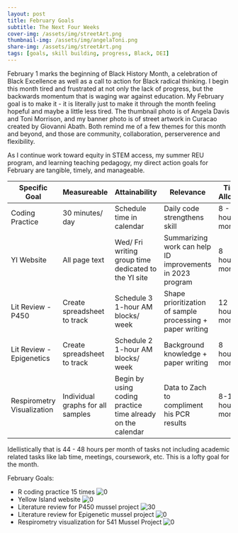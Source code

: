 ```yaml
---
layout: post
title: February Goals
subtitle: The Next Four Weeks
cover-img: /assets/img/streetArt.png
thumbnail-img: /assets/img/angelaToni.png
share-img: /assets/img/streetArt.png
tags: [goals, skill building, progress, Black, DEI]
---
```


February 1 marks the beginning of Black History Month, a celebration of Black Excellence as well as a call to action for Black radical thinking. I begin this month tired and frustrated at not only the lack of progress, but the backwards momentum that is waging war against education. My February goal is to make it - it is literally just to make it through the month feeling hopeful and maybe a little less tired. The thumbnail photo is of Angela Davis and Toni Morrison, and my banner photo is of street artwork in Curacao created by Giovanni Abath. Both remind me of a few themes for this month and beyond, and those are community, collaboration, perserverence and flexibility.  

As I continue work toward equity in STEM access, my summer REU program, and learning teaching pedagogy, my direct action goals for February are tangible, timely, and manageable. 

 Specific Goal | Measureable | Attainability | Relevance | Time Allotted
 ---  | ---    | ---    | ---    | ---
Coding Practice | 30 minutes/ day | Schedule time in calendar | Daily code strengthens skill | 8 - 10 hours/ month
YI Website | All page text | Wed/ Fri writing group time dedicated to the YI site | Summarizing work can help ID improvements in 2023 program | 8 hours/ month
Lit Review - P450 | Create spreadsheet to track | Schedule 3 1-hour AM blocks/ week | Shape prioritization of sample processing + paper writing | 12 hours/ month
Lit Review - Epigenetics | Create spreadsheet to track | Schedule 2 1-hour AM blocks/ week | Background knowledge + paper writing |8 hours/ month
Respirometry Visualization | Individual graphs for all samples | Begin by using coding practice time already on the calendar | Data to Zach to compliment his PCR results | 8-10 hours/ month

Idellistically that is 44 - 48 hours per month of tasks not including academic related tasks like lab time, meetings, coursework, etc. This is a lofty goal for the month. 

February Goals:
* R coding practice 15 times ![0](https://progress-bar.dev/0/)
* Yellow Island website  ![0](https://progress-bar.dev/0/)
* Literature review for P450 mussel project ![30](https://progress-bar.dev/30/)
* Literature review for Epigenetic mussel project ![0](https://progress-bar.dev/0/)
* Respirometry visualization for 541 Mussel Project ![0](https://progress-bar.dev/0/)
